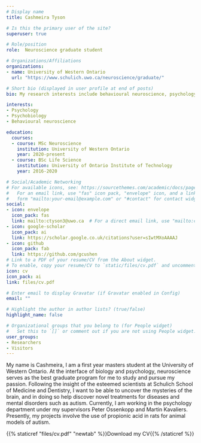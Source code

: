 ```yaml
---
# Display name
title: Cashmeira Tyson

# Is this the primary user of the site?
superuser: true

# Role/position
role:  Neuroscience graduate student 

# Organizations/Affiliations
organizations:
- name: University of Western Ontario  
  url: "https://www.schulich.uwo.ca/neuroscience/graduate/"

# Short bio (displayed in user profile at end of posts)
bio: My research interests include behavioural neuroscience, psychology and psychobiology. Currently, my experiments involve animal models of autism using propionic acid (PPA).

interests:
- Psychology 
- Psychobiology 
- Behavioural neuroscience

education: 
  courses:
  - course: MSc Neuroscience
    institution: University of Western Ontario
    year: 2020-present
  - course: BSc Life Science
    institution: University of Ontario Institute of Technology
    year: 2016-2020

# Social/Academic Networking
# For available icons, see: https://sourcethemes.com/academic/docs/page-builder/#icons
#   For an email link, use "fas" icon pack, "envelope" icon, and a link in the
#   form "mailto:your-email@example.com" or "#contact" for contact widget.
social:
- icon: envelope
  icon_pack: fas
  link: mailto:ctyson3@uwo.ca  # For a direct email link, use "mailto:ctyson3@uwo.ca".
- icon: google-scholar
  icon_pack: ai
  link: https://scholar.google.co.uk/citations?user=sIwtMXoAAAAJ
- icon: github
  icon_pack: fab
  link: https://github.com/gcushen
# Link to a PDF of your resume/CV from the About widget.
# To enable, copy your resume/CV to `static/files/cv.pdf` and uncomment the lines below.
icon: cv
icon_pack: ai
link: files/cv.pdf

# Enter email to display Gravatar (if Gravatar enabled in Config)
email: ""

# Highlight the author in author lists? (true/false)
highlight_name: false

# Organizational groups that you belong to (for People widget)
#   Set this to `[]` or comment out if you are not using People widget.
user_groups:
- Researchers
- Visitors
---
```


My name is Cashmeira, I am a first year masters student at the University of Western Ontario. At the interface of biology and psychology, neuroscience serves as the best graduate program for me to study and pursue my passion. Following the insight of the esteemed scientists at Schulich School of Medicine and Dentistry, I want to be able to uncover the mysteries of the brain, and in doing so help discover novel treatments for  diseases and mental disorders such as autism. Currently, I am working in the psychology department under my supervisors Peter Ossenkopp and Martin Kavaliers. Presently, my projects involve the use of propionic acid in rats for animal models of autism. 



{{% staticref "files/cv.pdf" "newtab" %}}Download my CV{{% /staticref %}}
